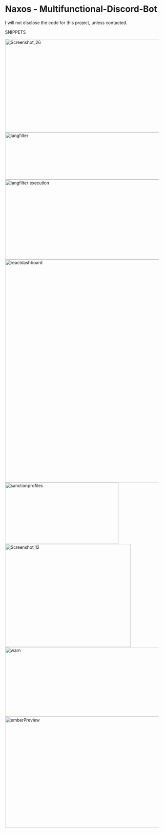 # Naxos - Multifunctional-Discord-Bot
I will not disclose the code for this project, unless contacted.

SNIPPETS


<img width="649" height="304" alt="Screenshot_26" src="https://github.com/user-attachments/assets/4a10b05f-bed4-41cb-8f7d-118eb42a797b" />
<img width="527" height="154" alt="langfilter" src="https://github.com/user-attachments/assets/0dd48502-5066-40ab-a73b-e2f4f3c6c1c4" />
<img width="581" height="260" alt="langfilter execution" src="https://github.com/user-attachments/assets/2a1a4564-99da-4a23-bb43-2fb6bb9526d3" />
<img width="1180" height="727" alt="reactdashboard" src="https://github.com/user-attachments/assets/652a431a-3992-4579-8348-b754b6ca1122" />
<img width="371" height="201" alt="sanctionprofiles" src="https://github.com/user-attachments/assets/e4abd779-f4d4-4f9c-b20e-d94a5afe5bfb" />
<img width="412" height="336" alt="Screenshot_12" src="https://github.com/user-attachments/assets/e2eb8cb5-47ed-422b-a087-6b1a699cc6be" />
<img width="506" height="227" alt="warn" src="https://github.com/user-attachments/assets/1e9c046d-34a5-4e7d-8bbd-4c68a17ec7d5" />
<img width="533" height="362" alt="emberPreview" src="https://github.com/user-attachments/assets/16c2f3cb-b3fb-456d-bbf6-f5f28f4a2a96" />
